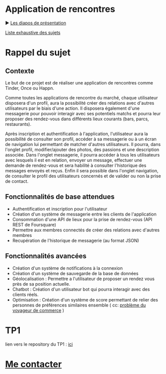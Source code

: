 # Application de rencontres

:arrow_forward: [Les diapos de présentation](https://ragatzino.github.io/Projet2A-Presentation/#/)

[Liste exhaustive des sujets](https://foad-moodle.ensai.fr/course/view.php?id=33)

# Rappel du sujet

## Contexte

Le but de ce projet est de réaliser une application de rencontres comme Tinder, Once ou Happn.

Comme toutes les applications de rencontre du marché, chaque utilisateur
disposera d'un profil, aura la possibilité créer des relations avec d'autres utilisateurs par le biais d'une action. Il disposera également d'une messagerie pour pouvoir interagir avec ses potentiels matchs et pourra leur proposer des rendez-vous dans différents lieux courants (bars, parcs, restaurants).

Après inscription et authentification à l'application, l'utilisateur aura la possibilité de consulter son profil, accéder à sa messagerie ou à un écran de navigation lui permettant de matcher d'autres utilisateurs. Il pourra, dans l'onglet profil, modifier/ajouter des photos, des passions et une description associée. Dans l'onglet messagerie, il pourra accéder à tous les utilisateurs avec lesquels il est en relation, envoyer un message, effectuer une demande de rendez-vous et sera habilité à consulter l'historique des messages envoyés et reçus. Enfin il sera possible dans l'onglet navigation, de consulter le profil des utilisateurs concernés et de valider ou non la prise de contact.

## Fonctionnalités de base attendues

- Authentification et inscription pour l'utilisateur
- Création d'un système de messagerie entre les clients de l'application
- Consommation d'une API de lieux pour la prise de rendez-vous (API REST de Foursquare)
- Permettre aux membres connectés de créer des relations avec d'autres membres
- Recupération de l'historique de messagerie (au format JSON)

## Fonctionnalités avancées

- Création d'un système de notifications à la connexion
- Création d'un système de sauvegarde de la base de données
- Géolocalisation : Permettre a l'utilisateur de proposer un rendez vous près de sa position actuelle.
- Chatbot : Création d'un utilisateur bot qui pourra interagir avec des clients réels.
- Optimisation : Création d'un système de score permettant de relier des personnes de préférences similaires ensemble ( cc: [problème du voyageur de commerce](https://fr.wikipedia.org/wiki/Probl%C3%A8me_du_voyageur_de_commerce) )

# TP1

lien vers le repository du TP1 : [ici](https://github.com/Ragatzino/2019Ensai_complement-info_TP1)

# <a href="mailto:antoine.brunetti@insee.fr">Me contacter</a>
